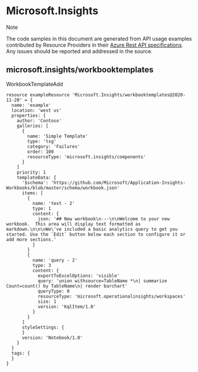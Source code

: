 # Microsoft.Insights
  
> [!NOTE]
> The code samples in this document are generated from API usage examples contributed by Resource Providers in their [Azure Rest API specifications](https://github.com/Azure/azure-rest-api-specs). Any issues should be reported and addressed in the source.


## microsoft.insights/workbooktemplates

WorkbookTemplateAdd
```bicep
resource exampleResource 'Microsoft.Insights/workbooktemplates@2020-11-20' = {
  name: 'example'
  location: 'west us'
  properties: {
    author: 'Contoso'
    galleries: [
      {
        name: 'Simple Template'
        type: 'tsg'
        category: 'Failures'
        order: 100
        resourceType: 'microsoft.insights/components'
      }
    ]
    priority: 1
    templateData: {
      '$schema': 'https://github.com/Microsoft/Application-Insights-Workbooks/blob/master/schema/workbook.json'
      items: [
        {
          name: 'text - 2'
          type: 1
          content: {
            json: '## New workbook\n---\n\nWelcome to your new workbook.  This area will display text formatted as markdown.\n\n\nWe\'ve included a basic analytics query to get you started. Use the `Edit` button below each section to configure it or add more sections.'
          }
        }
        {
          name: 'query - 2'
          type: 3
          content: {
            exportToExcelOptions: 'visible'
            query: 'union withsource=TableName *\n| summarize Count=count() by TableName\n| render barchart'
            queryType: 0
            resourceType: 'microsoft.operationalinsights/workspaces'
            size: 1
            version: 'KqlItem/1.0'
          }
        }
      ]
      styleSettings: {
      }
      version: 'Notebook/1.0'
    }
  }
  tags: {
  }
}
```
